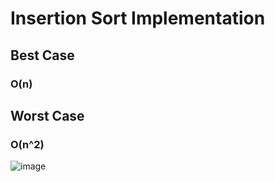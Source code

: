 # Insertion Sort Implementation

## Best Case 
### O(n)

## Worst Case 
### O(n^2)

![image](https://user-images.githubusercontent.com/86933017/199776463-e61e7f7c-f4f9-4f64-9512-956f439fadf3.png)
